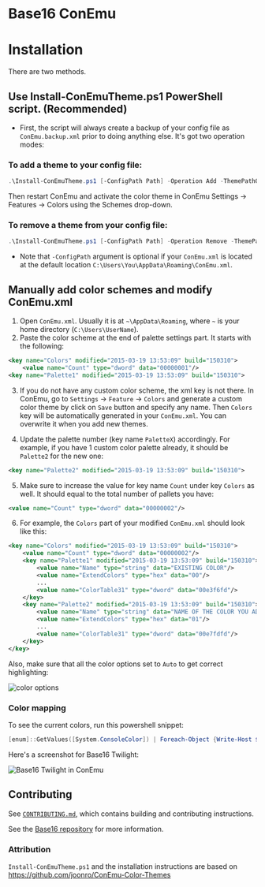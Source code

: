 # Base16 ConEmu

# Installation

There are two methods.

## Use Install-ConEmuTheme.ps1 PowerShell script. (Recommended)

- First, the script will always create a backup of your config file as
  `ConEmu.backup.xml` prior to doing anything else. It's got two
  operation modes:

### To add a theme to your config file:

```ps1
.\Install-ConEmuTheme.ps1 [-ConfigPath Path] -Operation Add -ThemePathOrName .\themes\base16-twilight.xml
```

Then restart ConEmu and activate the color theme in ConEmu Settings ->
Features -> Colors using the Schemes drop-down.

### To remove a theme from your config file:

```ps1
.\Install-ConEmuTheme.ps1 [-ConfigPath Path] -Operation Remove -ThemePathOrName "Base16 Twilight"
```

- Note that `-ConfigPath` argument is optional if your `ConEmu.xml` is
  located at the default location
  `C:\Users\You\AppData\Roaming\ConEmu.xml`.

## Manually add color schemes and modify ConEmu.xml

1. Open `ConEmu.xml`. Usually it is at  `~\AppData\Roaming`, where `~`
   is your home directory (`C:\Users\UserName`).
2. Paste the color scheme at the end of palette settings part. It starts
   with the following:

```xml
<key name="Colors" modified="2015-03-19 13:53:09" build="150310">
    <value name="Count" type="dword" data="00000001"/>
<key name="Palette1" modified="2015-03-19 13:53:09" build="150310">
```

3. If you do not have any custom color scheme, the xml key is not there.
   In ConEmu, go to `Settings` -> `Feature` -> `Colors` and generate a
   custom color theme by click on `Save` button and specify any name.
   Then `Colors` key will be automatically generated in your
   `ConEmu.xml`. You can overwrite it when you add new themes.

4. Update the palette number (key name `PaletteX`) accordingly. For
   example, if you have 1 custom color palette already, it should be
   `Palette2` for the new one:

```xml
<key name="Palette2" modified="2015-03-19 13:53:09" build="150310">
```

5. Make sure to increase the value for key name `Count` under key
   `Colors` as well. It should equal to the total number of pallets you
   have:

```xml
<value name="Count" type="dword" data="00000002"/>
```

6. For example, the `Colors` part of your modified `ConEmu.xml` should
   look like this:

```xml
<key name="Colors" modified="2015-03-19 13:53:09" build="150310">
    <value name="Count" type="dword" data="00000002"/>
    <key name="Palette1" modified="2015-03-19 13:53:09" build="150310">
        <value name="Name" type="string" data="EXISTING COLOR"/>
        <value name="ExtendColors" type="hex" data="00"/>
        ...
        <value name="ColorTable31" type="dword" data="00e3f6fd"/>
    </key>
    <key name="Palette2" modified="2015-03-19 13:53:09" build="150310">
        <value name="Name" type="string" data="NAME OF THE COLOR YOU ADDED"/>
        <value name="ExtendColors" type="hex" data="01"/>
        ...
        <value name="ColorTable31" type="dword" data="00e7fdfd"/>
    </key>
</key>
```

Also, make sure that all the color options set to `Auto` to get correct
highlighting:

![color options][3]

### Color mapping

To see the current colors, run this powershell snippet:

```ps1
[enum]::GetValues([System.ConsoleColor]) | Foreach-Object {Write-Host $_ -ForegroundColor $_}
```

Here's a screenshot for Base16 Twilight:

![Base16 Twilight in ConEmu][4]

## Contributing

See [`CONTRIBUTING.md`][2], which contains building and contributing
instructions.

See the [Base16 repository][1] for more information.  

### Attribution

`Install-ConEmuTheme.ps1` and the installation instructions are based on
https://github.com/joonro/ConEmu-Color-Themes

[1]: https://github.com/base16-project/base16
[2]: CONTRIBUTING.md
[3]: ConEmu_Color_Options.png
[4]: conemu-twilight.png
